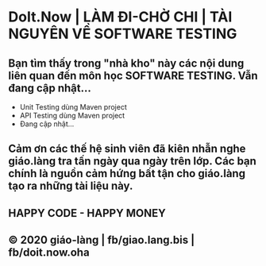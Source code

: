 # DoIt.Now | LÀM ĐI-CHỜ CHI | TÀI NGUYÊN VỀ SOFTWARE TESTING

## Bạn tìm thấy trong "nhà kho" này các nội dung liên quan đến môn học SOFTWARE TESTING. Vẫn đang cập nhật...
* Unit Testing dùng Maven project
* API Testing dùng Maven project
* Đang cập nhật...

## Cảm ơn các thế hệ sinh viên đã kiên nhẫn nghe giáo.làng tra tấn ngày qua ngày trên lớp. Các bạn chính là nguồn cảm hứng bất tận cho giáo.làng tạo ra những tài liệu này.
## HAPPY CODE - HAPPY MONEY

## © 2020 giáo-làng | fb/giao.lang.bis | fb/doit.now.oha
